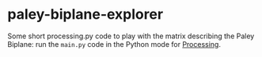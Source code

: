 # paley-biplane-explorer
Some short processing.py code to play with the matrix describing the Paley Biplane: run the `main.py` code in the Python mode for [Processing](https://processing.org/).
